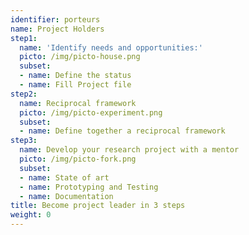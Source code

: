 ```yaml
---
identifier: porteurs
name: Project Holders
step1:
  name: 'Identify needs and opportunities:'
  picto: /img/picto-house.png
  subset:
  - name: Define the status
  - name: Fill Project file
step2:
  name: Reciprocal framework
  picto: /img/picto-experiment.png
  subset:
  - name: Define together a reciprocal framework
step3:
  name: Develop your research project with a mentor
  picto: /img/picto-fork.png
  subset:
  - name: State of art
  - name: Prototyping and Testing
  - name: Documentation
title: Become project leader in 3 steps
weight: 0
---
```

